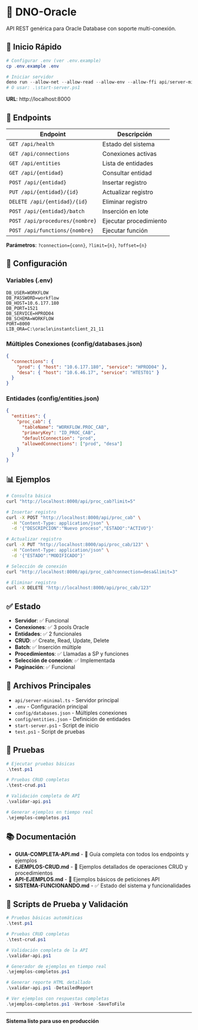 # 🔗 DNO-Oracle

API REST genérica para Oracle Database con soporte multi-conexión.

## 🚀 Inicio Rápido

```powershell
# Configurar .env (ver .env.example)
cp .env.example .env

# Iniciar servidor
deno run --allow-net --allow-read --allow-env --allow-ffi api/server-minimal.ts
# O usar: .\start-server.ps1
```

**URL**: http://localhost:8000

## 📡 Endpoints

| Endpoint | Descripción |
|----------|-------------|
| `GET /api/health` | Estado del sistema |
| `GET /api/connections` | Conexiones activas |
| `GET /api/entities` | Lista de entidades |
| `GET /api/{entidad}` | Consultar entidad |
| `POST /api/{entidad}` | Insertar registro |
| `PUT /api/{entidad}/{id}` | Actualizar registro |
| `DELETE /api/{entidad}/{id}` | Eliminar registro |
| `POST /api/{entidad}/batch` | Inserción en lote |
| `POST /api/procedures/{nombre}` | Ejecutar procedimiento |
| `POST /api/functions/{nombre}` | Ejecutar función |

**Parámetros**: `?connection={conn}`, `?limit={n}`, `?offset={n}`

## 🔧 Configuración

### Variables (.env)
```env
DB_USER=WORKFLOW
DB_PASSWORD=workflow
DB_HOST=10.6.177.180
DB_PORT=1521
DB_SERVICE=HPROD04
DB_SCHEMA=WORKFLOW
PORT=8000
LIB_ORA=C:\oracle\instantclient_21_11
```

### Múltiples Conexiones (config/databases.json)
```json
{
  "connections": {
    "prod": { "host": "10.6.177.180", "service": "HPROD04" },
    "desa": { "host": "10.6.46.17", "service": "HTEST01" }
  }
}
```

### Entidades (config/entities.json)
```json
{
  "entities": {
    "proc_cab": {
      "tableName": "WORKFLOW.PROC_CAB",
      "primaryKey": "ID_PROC_CAB",
      "defaultConnection": "prod",
      "allowedConnections": ["prod", "desa"]
    }
  }
}
```

## 📊 Ejemplos

```bash
# Consulta básica
curl "http://localhost:8000/api/proc_cab?limit=5"

# Insertar registro
curl -X POST "http://localhost:8000/api/proc_cab" \
  -H "Content-Type: application/json" \
  -d '{"DESCRIPCION":"Nuevo proceso","ESTADO":"ACTIVO"}'

# Actualizar registro
curl -X PUT "http://localhost:8000/api/proc_cab/123" \
  -H "Content-Type: application/json" \
  -d '{"ESTADO":"MODIFICADO"}'

# Selección de conexión
curl "http://localhost:8000/api/proc_cab?connection=desa&limit=3"

# Eliminar registro
curl -X DELETE "http://localhost:8000/api/proc_cab/123"
```

## ✅ Estado

- **Servidor**: ✅ Funcional
- **Conexiones**: ✅ 3 pools Oracle
- **Entidades**: ✅ 2 funcionales
- **CRUD**: ✅ Create, Read, Update, Delete
- **Batch**: ✅ Inserción múltiple
- **Procedimientos**: ✅ Llamadas a SP y funciones
- **Selección de conexión**: ✅ Implementada
- **Paginación**: ✅ Funcional

## 📁 Archivos Principales

- `api/server-minimal.ts` - Servidor principal
- `.env` - Configuración principal  
- `config/databases.json` - Múltiples conexiones
- `config/entities.json` - Definición de entidades
- `start-server.ps1` - Script de inicio
- `test.ps1` - Script de pruebas

## 🧪 Pruebas

```powershell
# Ejecutar pruebas básicas
.\test.ps1

# Pruebas CRUD completas  
.\test-crud.ps1

# Validación completa de API  
.\validar-api.ps1

# Generar ejemplos en tiempo real
.\ejemplos-completos.ps1
```

## 📚 Documentación

- **GUIA-COMPLETA-API.md** - 📖 Guía completa con todos los endpoints y ejemplos
- **EJEMPLOS-CRUD.md** - 📝 Ejemplos detallados de operaciones CRUD y procedimientos
- **API-EJEMPLOS.md** - 📡 Ejemplos básicos de peticiones API  
- **SISTEMA-FUNCIONANDO.md** - ✅ Estado del sistema y funcionalidades

## 🧪 Scripts de Prueba y Validación

```powershell
# Pruebas básicas automáticas
.\test.ps1

# Pruebas CRUD completas
.\test-crud.ps1

# Validación completa de la API
.\validar-api.ps1

# Generador de ejemplos en tiempo real
.\ejemplos-completos.ps1

# Generar reporte HTML detallado
.\validar-api.ps1 -DetailedReport

# Ver ejemplos con respuestas completas
.\ejemplos-completos.ps1 -Verbose -SaveToFile
```

---

**Sistema listo para uso en producción**
